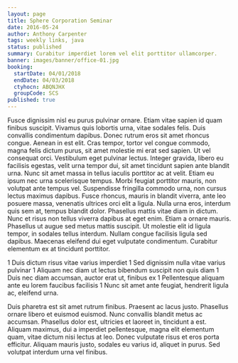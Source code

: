```yaml
---
layout: page
title: Sphere Corporation Seminar
date: 2016-05-24
author: Anthony Carpenter
tags: weekly links, java
status: published
summary: Curabitur imperdiet lorem vel elit porttitor ullamcorper.
banner: images/banner/office-01.jpg
booking:
  startDate: 04/01/2018
  endDate: 04/03/2018
  ctyhocn: ABQNJHX
  groupCode: SCS
published: true
---
```

Fusce dignissim nisl eu purus pulvinar ornare. Etiam vitae sapien id quam finibus suscipit. Vivamus quis lobortis urna, vitae sodales felis. Duis convallis condimentum dapibus. Donec rutrum eros sit amet rhoncus congue. Aenean in est elit. Cras tempor, tortor vel congue commodo, magna felis dictum purus, sit amet molestie mi erat sed sapien. Ut vel consequat orci. Vestibulum eget pulvinar lectus.
Integer gravida, libero eu facilisis egestas, velit urna tempor dui, sit amet tincidunt sapien ante blandit urna. Nunc sit amet massa in tellus iaculis porttitor ac at velit. Etiam eu ipsum nec urna scelerisque tempus. Morbi feugiat porttitor mauris, non volutpat ante tempus vel. Suspendisse fringilla commodo urna, non cursus lectus maximus dapibus. Fusce rhoncus, mauris in blandit viverra, ante leo posuere massa, venenatis ultrices orci elit a ligula. Nulla urna eros, interdum quis sem at, tempus blandit dolor. Phasellus mattis vitae diam in dictum. Nunc et risus non tellus viverra dapibus at eget enim. Etiam a ornare mauris. Phasellus ut augue sed metus mattis suscipit. Ut molestie elit id ligula tempor, in sodales tellus interdum. Nullam congue facilisis ligula sed dapibus. Maecenas eleifend dui eget vulputate condimentum. Curabitur elementum ex at tincidunt porttitor.

1 Duis dictum risus vitae varius imperdiet
1 Sed dignissim nulla vitae varius pulvinar
1 Aliquam nec diam ut lectus bibendum suscipit non quis diam
1 Duis nec diam accumsan, auctor erat ut, finibus ex
1 Pellentesque aliquam ante eu lorem faucibus facilisis
1 Nunc sit amet ante feugiat, hendrerit ligula ac, eleifend urna.

Duis pharetra est sit amet rutrum finibus. Praesent ac lacus justo. Phasellus ornare libero et euismod euismod. Nunc convallis blandit metus ac accumsan. Phasellus dolor est, ultricies et laoreet in, tincidunt a est. Aliquam maximus, dui a imperdiet pellentesque, magna elit elementum quam, vitae dictum nisi lectus at leo. Donec vulputate risus et eros porta efficitur. Aliquam mauris justo, sodales eu varius id, aliquet in purus. Sed volutpat interdum urna vel finibus.
